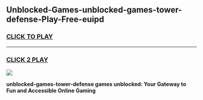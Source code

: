 
## Unblocked-Games-unblocked-games-tower-defense-Play-Free-euipd
<h3>
<a href="https://premium76.site?title=unblocked-games-tower-defense&ref=17A">CLICK TO PLAY</a></h3>
<hr>

<h3>
<a href="https://premium76.site?title=unblocked-games-tower-defense&ref=17A">CLICK 2 PLAY</a>
  
</h3>

<a href="https://premium76.site?title=unblocked-games-tower-defense&ref=17A"><img src="https://clearcache.store/games.png"></a>


**unblocked-games-tower-defense games unblocked: Your Gateway to Fun and Accessible Online Gaming**
